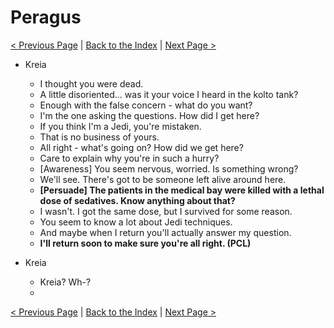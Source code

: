 # Peragus

[< Previous Page](../01_Prologue/011_Prologue.md) |
[Back to the Index](../index.md) |
[Next Page >](./)

- Kreia
    - I thought you were dead.
    - A little disoriented... was it your voice I heard in the kolto tank?
    - Enough with the false concern - what do you want?
    - I'm the one asking the questions. How did I get here?
    - If you think I'm a Jedi, you're mistaken.
    - That is no business of yours.
    - All right - what's going on? How did we get here?
    - Care to explain why you're in such a hurry?
    - [Awareness] You seem nervous, worried. Is something wrong? 
    - We'll see. There's got to be someone left alive around here.
    - **[Persuade] The patients in the medical bay were killed with a lethal dose of sedatives. Know anything about that?**
    - I wasn't. I got the same dose, but I survived for some reason.
    - You seem to know a lot about Jedi techniques.
    - And maybe when I return you'll actually answer my question.
    - **I'll return soon to make sure you're all right. (PCL)**

- Kreia
    - Kreia? Wh-?
    - 

[< Previous Page](../01_Prologue/011_Prologue.md) |
[Back to the Index](../index.md) |
[Next Page >](./)

 
